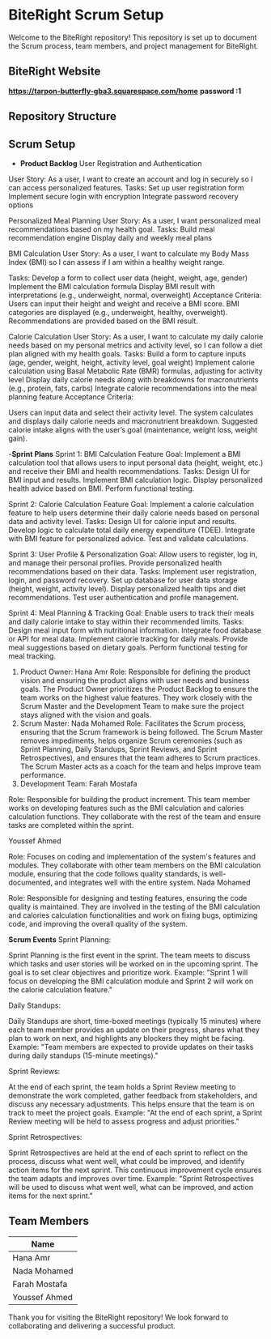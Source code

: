 # BiteRight Scrum Setup

Welcome to the BiteRight repository! This repository is set up to document the Scrum process, team members, and project management for BiteRight.

## BiteRight Website
**https://tarpon-butterfly-gba3.squarespace.com/home**
**password :1**

## Repository Structure

## Scrum Setup

- **Product Backlog**
User Registration and Authentication

User Story: As a user, I want to create an account and log in securely so I can access personalized features.
Tasks:
Set up user registration form
Implement secure login with encryption
Integrate password recovery options

Personalized Meal Planning
User Story: As a user, I want personalized meal recommendations based on my health goal.
Tasks:
Build meal recommendation engine
Display daily and weekly meal plans
  
BMI Calculation
User Story: As a user, I want to calculate my Body Mass Index (BMI) so I can assess if I am within a healthy weight range.

Tasks:
Develop a form to collect user data (height, weight, age, gender)
Implement the BMI calculation formula
Display BMI result with interpretations (e.g., underweight, normal, overweight)
Acceptance Criteria:
Users can input their height and weight and receive a BMI score.
BMI categories are displayed (e.g., underweight, healthy, overweight).
Recommendations are provided based on the BMI result.

Calorie Calculation
User Story: As a user, I want to calculate my daily calorie needs based on my personal metrics and activity level, so I can follow a diet plan aligned with my health goals.
Tasks:
Build a form to capture inputs (age, gender, weight, height, activity level, goal weight)
Implement calorie calculation using Basal Metabolic Rate (BMR) formulas, adjusting for activity level
Display daily calorie needs along with breakdowns for macronutrients (e.g., protein, fats, carbs)
Integrate calorie recommendations into the meal planning feature
Acceptance Criteria:

Users can input data and select their activity level.
The system calculates and displays daily calorie needs and macronutrient breakdown.
Suggested calorie intake aligns with the user’s goal (maintenance, weight loss, weight gain).

-**Sprint Plans**
Sprint 1: BMI Calculation Feature
Goal: Implement a BMI calculation tool that allows users to input personal data (height, weight, etc.) and receive their BMI and health recommendations.
Tasks:
Design UI for BMI input and results.
Implement BMI calculation logic.
Display personalized health advice based on BMI.
Perform functional testing.

Sprint 2: Calorie Calculation Feature
Goal: Implement a calorie calculation feature to help users determine their daily calorie needs based on personal data and activity level.
Tasks:
Design UI for calorie input and results.
Develop logic to calculate total daily energy expenditure (TDEE).
Integrate with BMI feature for personalized advice.
Test and validate calculations.

Sprint 3: User Profile & Personalization
Goal: Allow users to register, log in, and manage their personal profiles. Provide personalized health recommendations based on their data.
Tasks:
Implement user registration, login, and password recovery.
Set up database for user data storage (height, weight, activity level).
Display personalized health tips and diet recommendations.
Test user authentication and profile management.

Sprint 4: Meal Planning & Tracking
Goal: Enable users to track their meals and daily calorie intake to stay within their recommended limits.
Tasks:
Design meal input form with nutritional information.
Integrate food database or API for meal data.
Implement calorie tracking for daily meals.
Provide meal suggestions based on dietary goals.
Perform functional testing for meal tracking.



1. Product Owner: Hana Amr
Role: Responsible for defining the product vision and ensuring the product aligns with user needs and business goals. The Product Owner prioritizes the Product Backlog to ensure the team works on the highest value features. They work closely with the Scrum Master and the Development Team to make sure the project stays aligned with the vision and goals.
2. Scrum Master: Nada Mohamed 
Role: Facilitates the Scrum process, ensuring that the Scrum framework is being followed. The Scrum Master removes impediments, helps organize Scrum ceremonies (such as Sprint Planning, Daily Standups, Sprint Reviews, and Sprint Retrospectives), and ensures that the team adheres to Scrum practices. The Scrum Master acts as a coach for the team and helps improve team performance.
3. Development Team:
Farah Mostafa

Role: Responsible for building the product increment. This team member works on developing features such as the BMI calculation and calories calculation functions. They collaborate with the rest of the team and ensure tasks are completed within the sprint.

Youssef Ahmed

Role: Focuses on coding and implementation of the system's features and modules. They collaborate with other team members on the BMI calculation module, ensuring that the code follows quality standards, is well-documented, and integrates well with the entire system.
Nada Mohamed

Role: Responsible for designing and testing features, ensuring the code quality is maintained. They are involved in the testing of the BMI calculation and calories calculation functionalities and work on fixing bugs, optimizing code, and improving the overall quality of the system.

**Scrum Events**
Sprint Planning:

Sprint Planning is the first event in the sprint. The team meets to discuss which tasks and user stories will be worked on in the upcoming sprint. The goal is to set clear objectives and prioritize work.
Example: "Sprint 1 will focus on developing the BMI calculation module and Sprint 2 will work on the calorie calculation feature."

Daily Standups:

Daily Standups are short, time-boxed meetings (typically 15 minutes) where each team member provides an update on their progress, shares what they plan to work on next, and highlights any blockers they might be facing.
Example: "Team members are expected to provide updates on their tasks during daily standups (15-minute meetings)."

Sprint Reviews:

At the end of each sprint, the team holds a Sprint Review meeting to demonstrate the work completed, gather feedback from stakeholders, and discuss any necessary adjustments. This helps ensure that the team is on track to meet the project goals.
Example: "At the end of each sprint, a Sprint Review meeting will be held to assess progress and adjust priorities."

Sprint Retrospectives:

Sprint Retrospectives are held at the end of each sprint to reflect on the process, discuss what went well, what could be improved, and identify action items for the next sprint. This continuous improvement cycle ensures the team adapts and improves over time.
Example: "Sprint Retrospectives will be used to discuss what went well, what can be improved, and action items for the next sprint."

## Team Members

| Name             | 
|------------------|
| Hana Amr         | 
| Nada Mohamed     | 
| Farah Mostafa    | 
| Youssef Ahmed    |




Thank you for visiting the BiteRight repository! We look forward to collaborating and delivering a successful product.
